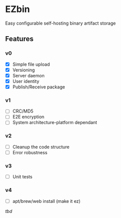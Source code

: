 # EZbin

Easy configurable self-hosting binary artifact storage

## Features

### v0

- [x] Simple file upload
- [x] Versioning
- [x] Server daemon
- [x] User identity
- [x] Publish/Receive package

### v1

- [ ] CRC/MD5
- [ ] E2E encryption
- [ ] System architecture-platform dependant

### v2

- [ ] Cleanup the code structure
- [ ] Error robustness

### v3

- [ ] Unit tests

### v4

- [ ] apt/brew/web install (make it ez)


*tbd*
